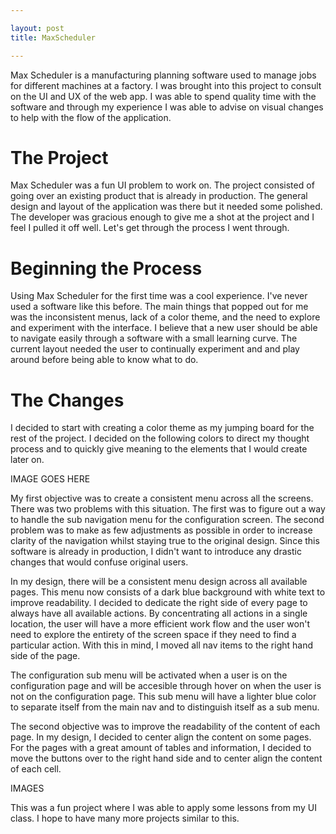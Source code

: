 ```yaml
---

layout: post
title: MaxScheduler

---
```


Max Scheduler is a manufacturing planning software used to manage jobs for different machines at a factory. I was brought into this project to consult on the UI and UX of the web app. I was able to spend quality time with the software and through my experience I was able to advise on visual changes to help with the flow of the application.

# The Project

Max Scheduler was a fun UI problem to work on. The project consisted of going over an existing product that is already in production. The general design and layout of the application was there but it needed some polished. The developer was gracious enough to give me a shot at the project and I feel I pulled it off well. Let's get through the process I went through.


# Beginning the Process

Using Max Scheduler for the first time was a cool experience. I've never used a software like this before. The main things that popped out for me was the inconsistent menus, lack of a color theme, and the need to explore and experiment with the interface. I believe that a new user should be able to navigate easily through a software with a small learning curve. The current layout needed the user to continually experiment and and play around before being able to know what to do.

# The Changes

I decided to start with creating a color theme as my jumping board for the rest of the project. I decided on the following colors to direct my thought process and to quickly give meaning to the elements that I would create later on.

IMAGE GOES HERE


My first objective was to create a consistent menu across all the screens. There was two problems with this situation. The first was to figure out a way to handle the sub navigation menu for the configuration screen. The second problem was to make as few adjustments as possible in order to increase clarity of the navigation whilst staying true to the original design. Since this software is already in production, I didn't want to introduce any drastic changes that would confuse original users. 

In my design, there will be a consistent menu design across all available pages. This menu now consists of a dark blue background with white text to improve readability. I decided to dedicate the right side of every page to always have all available actions. By concentrating all actions in a single location, the user will have a more efficient work flow and the user won't need to explore the entirety of the screen space if they need to find a particular action. With this in mind, I moved all nav items to the right hand side of the page.

The configuration sub menu will be activated when a user is on the configuration page and will be accesible through hover on when the user is not on the configuration page. This sub menu will have a lighter blue color to separate itself from the main nav and to distinguish itself as a sub menu.

The second objective was to improve the readability of the content of each page. In my design, I decided to center align the content on some pages. For the pages with a great amount of tables and information, I decided to move the buttons over to the right hand side and to center align the content of each cell. 

IMAGES

This was a fun project where I was able to apply some lessons from my UI class. I hope to have many more projects similar to this.